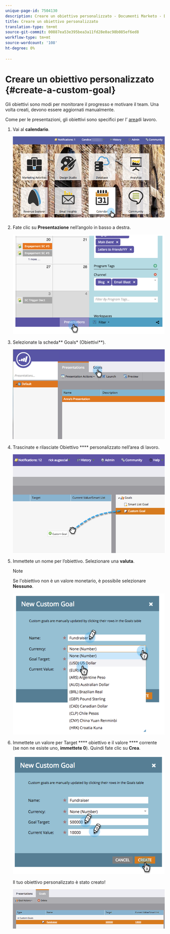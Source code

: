 ```yaml
---
unique-page-id: 7504130
description: Creare un obiettivo personalizzato - Documenti Marketo - Documentazione del prodotto
title: Creare un obiettivo personalizzato
translation-type: tm+mt
source-git-commit: 00887ea53e395bea3a11fd28e0ac98b085ef6ed8
workflow-type: tm+mt
source-wordcount: '108'
ht-degree: 0%

---
```



# Creare un obiettivo personalizzato {#create-a-custom-goal}

Gli obiettivi sono modi per monitorare il progresso e motivare il team. Una volta creati, devono essere aggiornati manualmente.

Come per le presentazioni, gli obiettivi sono specifici per l’ [area](../../../../product-docs/administration/workspaces-and-person-partitions/understanding-workspaces-and-person-partitions.md)di lavoro.

1. Vai al **calendario**.

   ![](assets/2017-05-10-15-30-47-2.png)

1. Fate clic su **Presentazione** nell’angolo in basso a destra.

   ![](assets/image2015-3-24-12-3a2-3a55.png)

1. Selezionate la scheda** Goals* (Obiettivi**).

   ![](assets/image2015-3-26-12-3a24-3a49.png)

1. Trascinate e rilasciate Obiettivo **** personalizzato nell’area di lavoro.

   ![](assets/image2015-3-24-12-3a32-3a45.png)

1. Immettete un nome per l’obiettivo. Selezionare una **valuta**.

   >[!NOTE]
   >
   >Se l&#39;obiettivo non è un valore monetario, è possibile selezionare **Nessuno**.

   ![](assets/image2015-3-24-12-3a36-3a0.png)

1. Immettete un valore per Target **** obiettivo e il valore **** corrente (se non ne esiste uno, **immettete 0**). Quindi fate clic su **Crea**.

   ![](assets/image2015-3-24-12-3a39-3a28.png)

   Il tuo obiettivo personalizzato è stato creato!

   ![](assets/image2015-3-24-12-3a41-3a43.png)

